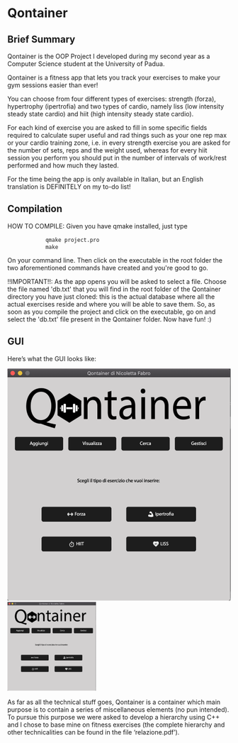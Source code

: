 # Qontainer

## Brief Summary

Qontainer is the OOP Project I developed during my second year as a Computer Science student at the University of Padua.

Qontainer is a fitness app that lets you track your exercises to make your gym sessions easier than ever!

You can choose from four different types of exercises: strength (forza), hypertrophy (ipertrofia) and two types of cardio, namely liss (low intensity steady state cardio) and hiit (high intensity steady state cardio). 

For each kind of exercise you are asked to fill in some specific fields required to calculate super useful and rad things such as your one rep max or your cardio training zone, i.e. in every strength exercise you are asked for the number of sets, reps and the weight used, whereas for every hiit session you perform you should put in the number of intervals of work/rest performed and how much they lasted.

For the time being the app is only available in Italian, but an English translation is DEFINITELY on my to-do list!

## Compilation

HOW TO COMPILE: Given you have qmake installed, just type 

                qmake project.pro
                make
                
On your command line. Then click on the executable in the root folder the two aforementioned commands have created and you're good to go.
                
!!IMPORTANT!!: As the app opens you will be asked to select a file. Choose the file named 'db.txt' that you will find in the root folder of the Qontainer directory you have just cloned: this is the actual database where all the actual exercises reside and where you will be able to save them. So, as soon as you compile the project and click on the executable, go on and select the 'db.txt' file present in the Qontainer folder. Now have fun! :)

## GUI

Here’s what the GUI looks like:

![Home Page](/GUI_img/home_page.png)
<img src="/GUI_img/home_page.png" width="200" height="200">

As far as all the technical stuff goes, Qontainer is a container which main purpose is to contain a series of miscellaneous elements (no pun intended).
To pursue this purpose we were asked to develop a hierarchy using C++ and I chose to base mine on fitness exercises (the complete hierarchy and other technicalities can be found in the file ‘relazione.pdf’).

